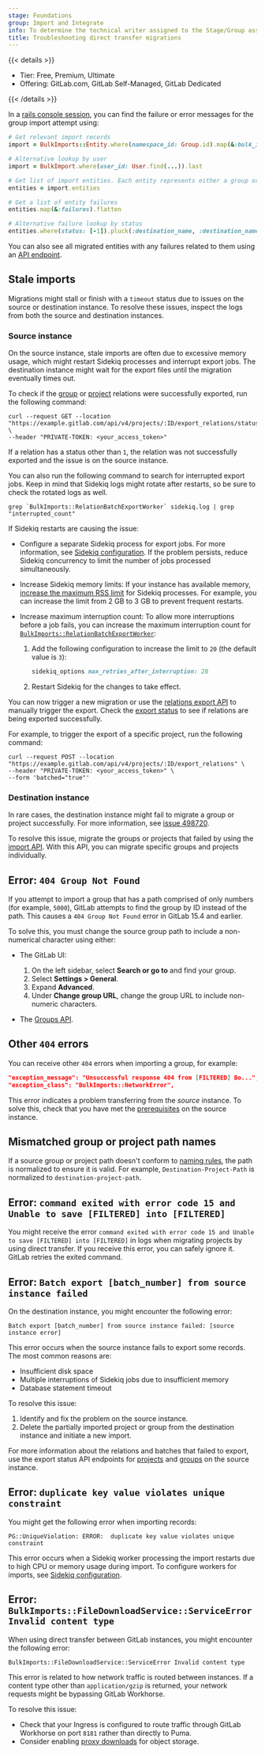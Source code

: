 ```yaml
---
stage: Foundations
group: Import and Integrate
info: To determine the technical writer assigned to the Stage/Group associated with this page, see https://handbook.gitlab.com/handbook/product/ux/technical-writing/#assignments
title: Troubleshooting direct transfer migrations
---
```


{{< details >}}

- Tier: Free, Premium, Ultimate
- Offering: GitLab.com, GitLab Self-Managed, GitLab Dedicated

{{< /details >}}

In a [rails console session](../../../administration/operations/rails_console.md#starting-a-rails-console-session),
you can find the failure or error messages for the group import attempt using:

```ruby
# Get relevant import records
import = BulkImports::Entity.where(namespace_id: Group.id).map(&:bulk_import).last

# Alternative lookup by user
import = BulkImport.where(user_id: User.find(...)).last

# Get list of import entities. Each entity represents either a group or a project
entities = import.entities

# Get a list of entity failures
entities.map(&:failures).flatten

# Alternative failure lookup by status
entities.where(status: [-1]).pluck(:destination_name, :destination_namespace, :status)
```

You can also see all migrated entities with any failures related to them using an
[API endpoint](../../../api/bulk_imports.md#list-all-group-or-project-migrations-entities).

## Stale imports

Migrations might stall or finish with a `timeout` status due to issues on the source or destination instance.
To resolve these issues, inspect the logs from both the source and destination instances.

### Source instance

On the source instance, stale imports are often due to excessive memory usage,
which might restart Sidekiq processes and interrupt export jobs.
The destination instance might wait for the export files until the migration eventually times out.

To check if the [group](../../../api/group_relations_export.md#export-status) or [project](../../../api/project_relations_export.md#export-status) relations were successfully exported,
run the following command:

```shell
curl --request GET --location "https://example.gitlab.com/api/v4/projects/:ID/export_relations/status" \
--header "PRIVATE-TOKEN: <your_access_token>"
```

If a relation has a status other than `1`, the relation was not successfully exported
and the issue is on the source instance.

You can also run the following command to search for interrupted export jobs.
Keep in mind that Sidekiq logs might rotate after restarts, so be sure to
check the rotated logs as well.

```shell
grep `BulkImports::RelationBatchExportWorker` sidekiq.log | grep "interrupted_count"
```

If Sidekiq restarts are causing the issue:

- Configure a separate Sidekiq process for export jobs.
  For more information, see [Sidekiq configuration](../../project/import/_index.md#sidekiq-configuration).
  If the problem persists, reduce Sidekiq concurrency to limit the number of jobs processed simultaneously.
- Increase Sidekiq memory limits:
  If your instance has available memory, [increase the maximum RSS limit](../../../administration/sidekiq/sidekiq_memory_killer.md#configuring-the-limits) for Sidekiq processes.
  For example, you can increase the limit from 2 GB to 3 GB to prevent frequent restarts.
- Increase maximum interruption count:
  To allow more interruptions before a job fails, you can increase the maximum interruption count for
  [`BulkImports::RelationBatchExportWorker`](https://gitlab.com/gitlab-org/gitlab/-/blob/b8e11d267cdd4a00807984f98a9d8d8cfa51602e/app/workers/bulk_imports/relation_batch_export_worker.rb#L4):

  1. Add the following configuration to increase the limit to `20` (the default value is `3`):

     ```ruby
     sidekiq_options max_retries_after_interruption: 20
     ```

  1. Restart Sidekiq for the changes to take effect.

You can now trigger a new migration or use the
[relations export API](../../../api/project_relations_export.md#schedule-new-export) to manually trigger the export.
Check the [export status](../../../api/project_relations_export.md#export-status) to see if
relations are being exported successfully.

For example, to trigger the export of a specific project, run the following command:

```shell
curl --request POST --location "https://example.gitlab.com/api/v4/projects/:ID/export_relations" \
--header "PRIVATE-TOKEN: <your_access_token>" \
--form 'batched="true"'
```

### Destination instance

In rare cases, the destination instance might fail to migrate a group or project successfully.
For more information, see [issue 498720](https://gitlab.com/gitlab-org/gitlab/-/issues/498720).

To resolve this issue, migrate the groups or projects that failed by using the [import API](../../../api/import.md).
With this API, you can migrate specific groups and projects individually.

## Error: `404 Group Not Found`

If you attempt to import a group that has a path comprised of only numbers (for example, `5000`), GitLab attempts to
find the group by ID instead of the path. This causes a `404 Group Not Found` error in GitLab 15.4 and earlier.

To solve this, you must change the source group path to include a non-numerical character using either:

- The GitLab UI:

  1. On the left sidebar, select **Search or go to** and find your group.
  1. Select **Settings > General**.
  1. Expand **Advanced**.
  1. Under **Change group URL**, change the group URL to include non-numeric characters.

- The [Groups API](../../../api/groups.md#update-group-attributes).

## Other `404` errors

You can receive other `404` errors when importing a group, for example:

```json
"exception_message": "Unsuccessful response 404 from [FILTERED] Bo...",
"exception_class": "BulkImports::NetworkError",
```

This error indicates a problem transferring from the _source_ instance. To solve this, check that you have met the
[prerequisites](direct_transfer_migrations.md#prerequisites) on the source instance.

## Mismatched group or project path names

If a source group or project path doesn't conform to [naming rules](../../reserved_names.md#rules-for-usernames-project-and-group-names-and-slugs), the path is normalized to
ensure it is valid. For example, `Destination-Project-Path` is normalized to `destination-project-path`.

## Error: `command exited with error code 15 and Unable to save [FILTERED] into [FILTERED]`

You might receive the error `command exited with error code 15 and Unable to save [FILTERED] into [FILTERED]` in logs
when migrating projects by using direct transfer. If you receive this error, you can safely ignore it. GitLab retries
the exited command.

## Error: `Batch export [batch_number] from source instance failed`

On the destination instance, you might encounter the following error:

```plaintext
Batch export [batch_number] from source instance failed: [source instance error]
```

This error occurs when the source instance fails to export some records.
The most common reasons are:

- Insufficient disk space
- Multiple interruptions of Sidekiq jobs due to insufficient memory
- Database statement timeout

To resolve this issue:

1. Identify and fix the problem on the source instance.
1. Delete the partially imported project or group from the destination instance and initiate a new import.

For more information about the relations and batches that failed to export,
use the export status API endpoints for [projects](../../../api/project_relations_export.md#export-status)
and [groups](../../../api/group_relations_export.md#export-status) on the source instance.

## Error: `duplicate key value violates unique constraint`

You might get the following error when importing records:

```plaintext
PG::UniqueViolation: ERROR:  duplicate key value violates unique constraint
```

This error occurs when a Sidekiq worker processing the import
restarts due to high CPU or memory usage during import.
To configure workers for imports, see
[Sidekiq configuration](../../project/import/_index.md#sidekiq-configuration).

## Error: `BulkImports::FileDownloadService::ServiceError Invalid content type`

When using direct transfer between GitLab instances, you might encounter the following error:

```plaintext
BulkImports::FileDownloadService::ServiceError Invalid content type
```

This error is related to how network traffic is routed between instances.
If a content type other than `application/gzip` is returned,
your network requests might be bypassing GitLab Workhorse.

To resolve this issue:

- Check that your Ingress is configured to route traffic through
  GitLab Workhorse on port `8181` rather than directly to Puma.
- Consider enabling [proxy downloads](../../../administration/object_storage.md#proxy-download) for object storage.
